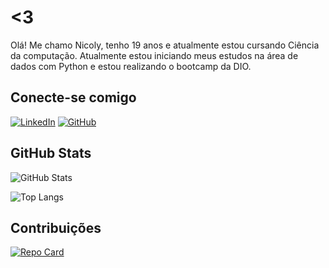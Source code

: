 # <3

Olá! Me chamo Nicoly, tenho 19 anos e atualmente estou cursando Ciência da computação.
Atualmente estou iniciando meus estudos na área de dados com Python e estou realizando o bootcamp da DIO.

## Conecte-se comigo

[![LinkedIn](https://img.shields.io/badge/LinkedIn-FFF?style=for-the-badge&logo=linkedin&logoColor=E94D5F)](https://www.linkedin.com/in/nicolyteixeira) [![GitHub](https://img.shields.io/badge/GitHub-FFF?style=for-the-badge&logo=github&logoColor=E94D5F)](https://github.com/nini-codes)

## GitHub Stats

![GitHub Stats](https://github-readme-stats.vercel.app/api?username=nini-codes&theme=transparent&bg_color=FFF&border_color=30A3DC&show_icons=true&icon_color=30A3DC&title_color=E94D5F&text_color=000&hide_title=true)

![Top Langs](https://github-readme-stats-git-masterrstaa-rickstaa.vercel.app/api/top-langs/?username=nini-codes&layout=compact&bg_color=FFF&border_color=30A3DC&title_color=E94D5F&text_color=000)

## Contribuições 

[![Repo Card](https://github-readme-stats.vercel.app/api/pin/?username=nini-codes&repo=dio-lab-open-source&bg_color=FFF&border_color=30A3DC&show_icons=true&icon_color=30A3DC&title_color=E94D5F&text_color=000)](https://github.com/nini-codes/dio-lab-open-source)
